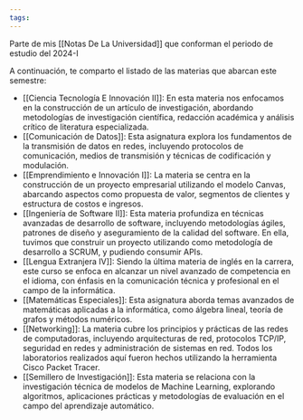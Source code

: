 ```yaml
---
tags:
---
```

Parte de mis [[Notas De La Universidad]] que conforman el periodo de estudio del 2024-I

A continuación, te comparto el listado de las materias que abarcan este semestre:

- [[Ciencia Tecnología E Innovación II]]: En esta materia nos enfocamos en la construcción de un artículo de investigación, abordando metodologías de investigación científica, redacción académica y análisis crítico de literatura especializada.
- [[Comunicación de Datos]]: Esta asignatura explora los fundamentos de la transmisión de datos en redes, incluyendo protocolos de comunicación, medios de transmisión y técnicas de codificación y modulación.
- [[Emprendimiento e Innovación I]]: La materia se centra en la construcción de un proyecto empresarial utilizando el modelo Canvas, abarcando aspectos como propuesta de valor, segmentos de clientes y estructura de costos e ingresos.
- [[Ingeniería de Software II]]: Esta materia profundiza en técnicas avanzadas de desarrollo de software, incluyendo metodologías ágiles, patrones de diseño y aseguramiento de la calidad del software. En ella, tuvimos que construir un proyecto utilizando como metodología de desarrollo a SCRUM, y pudiendo consumir APIs.
- [[Lengua Extranjera IV]]: Siendo la última materia de inglés en la carrera, este curso se enfoca en alcanzar un nivel avanzado de competencia en el idioma, con énfasis en la comunicación técnica y profesional en el campo de la informática.
- [[Matemáticas Especiales]]: Esta asignatura aborda temas avanzados de matemáticas aplicadas a la informática, como álgebra lineal, teoría de grafos y métodos numéricos.
- [[Networking]]: La materia cubre los principios y prácticas de las redes de computadoras, incluyendo arquitecturas de red, protocolos TCP/IP, seguridad en redes y administración de sistemas en red. Todos los laboratorios realizados aquí fueron hechos utilizando la herramienta Cisco Packet Tracer.
- [[Semillero de Investigación]]: Esta materia se relaciona con la investigación técnica de modelos de Machine Learning, explorando algoritmos, aplicaciones prácticas y metodologías de evaluación en el campo del aprendizaje automático.